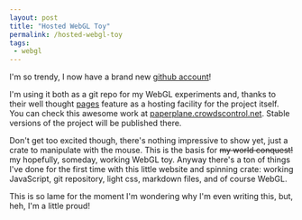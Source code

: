 ```yaml
---
layout: post
title: "Hosted WebGL Toy"
permalink: /hosted-webgl-toy
tags:
 - webgl
---
```


I'm so trendy, I now have a brand new [github account](https://github.com/cloderic)!

I'm using it both as a git repo for my WebGL experiments and, thanks to their well thought [pages](http://pages.github.com/) feature as a hosting facility for the project itself. You can check this awesome work at [paperplane.crowdscontrol.net](http://paperplane.crowdscontrol.net/). Stable versions of the project will be published there.

Don't get too excited though, there's nothing impressive to show yet, just a crate to manipulate with the mouse. This is the basis for <span style="text-decoration: line-through;">my world conquest!</span> my hopefully, someday, working WebGL toy. Anyway there's a ton of things I've done for the first time with this little website and spinning crate: working JavaScript, git repository, light css, markdown files, and of course WebGL.

This is so lame for the moment I'm wondering why I'm even writing this, but, heh, I'm a little proud!